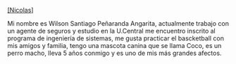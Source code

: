 [[Nicolas]](https://github.com/NicolasGomezUCE/pullRequestTest/blob/main/README_nicolas.md)

Mi nombre es Wilson Santiago Peñaranda Angarita, actualmente trabajo con un agente de seguros
y estudio en la U.Central me encuentro inscrito al programa de ingeniería de sistemas, me gusta
practicar el bascketball con mis amigos y familia, tengo una mascota canina que se llama Coco, es
un perro macho, lleva 5 años conmigo y es uno de mis más grandes afectos.
